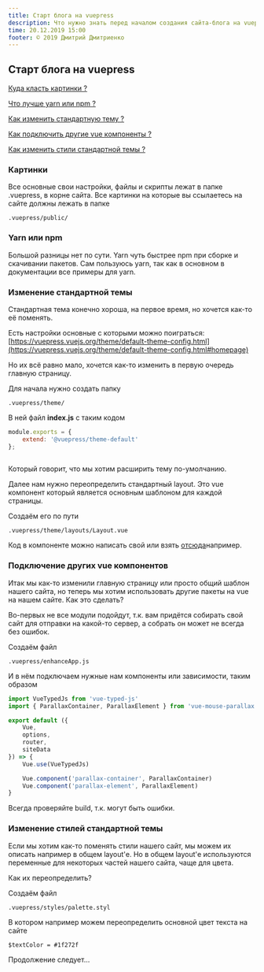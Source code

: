 ```yaml
---
title: Старт блога на vuepress
description: Что нужно знать перед началом создания сайта-блога на vuepress
time: 20.12.2019 15:00
footer: © 2019 Дмитрий Дмитриенко
---
```


## Старт блога на vuepress


[Куда класть картинки ?](./vuepress-start.html#картинки)

[Что лучше yarn или npm ?](./vuepress-start.html#yarn-или-npm)

[Как изменить стандартную тему ?](./vuepress-start.html#изменение-стандартной-темы)

[Как подключить другие vue компоненты ?](./vuepress-start.html#подкnючение-других-vue-компонентов)

[Как изменить стили стандартной темы ?](./vuepress-start.html#изменение-стиnей-стандартной-темы)

### Картинки

Все основные свои настройки, файлы и скрипты лежат в папке .vuepress, в корне сайта. Все картинки на которые вы ссылаетесь на сайте должны лежать в папке 

```
.vuepress/public/
```

### Yarn или npm

Большой разницы нет по сути. Yarn чуть быстрее npm при сборке и скачивании пакетов. Сам пользуюсь yarn, так как в основном в документации все примеры для yarn.


### Изменение стандартной темы

Стандартная тема конечно хороша, на первое время, но хочется как-то её поменять.

Есть настройки основные с которыми можно поиграться: [https://vuepress.vuejs.org/theme/default-theme-config.html](https://vuepress.vuejs.org/theme/default-theme-config.html#homepage)

Но их всё равно мало, хочется как-то изменить в первую очередь главную страницу.

Для начала нужно создать папку 

```
.vuepress/theme/
```

В ней файл **index.js** с таким кодом

``` js
module.exports = {
    extend: '@vuepress/theme-default'
};
  
```

Который говорит, что мы хотим расширить тему по-умолчанию.

Далее нам нужно переопределить стандартный layout. 
Это vue компонент который является основным шаблоном для каждой страницы. 

Создаём его по пути

```
.vuepress/theme/layouts/Layout.vue
```

Код в компоненте можно написать свой или взять [отсюда](https://github.com/vuejs/vuepress/blob/master/packages/%40vuepress/theme-default/layouts/Layout.vue)например.

### Подключение других vue компонентов


Итак мы как-то изменили главную страницу или просто общий шаблон нашего сайта, но теперь мы хотим использовать другие пакеты на vue на нашем сайте. Как это сделать?

Во-первых не все модули подойдут, т.к. вам придётся собирать свой сайт для отправки на какой-то сервер, а собрать он может не всегда без ошибок.

Создаём файл

```
.vuepress/enhanceApp.js
```

И в нём подключаем нужные нам компоненты или зависимости, таким образом

``` js
import VueTypedJs from 'vue-typed-js'
import { ParallaxContainer, ParallaxElement } from 'vue-mouse-parallax'

export default ({
    Vue,
    options, 
    router, 
    siteData
}) => {
    Vue.use(VueTypedJs)

    Vue.component('parallax-container', ParallaxContainer)
    Vue.component('parallax-element', ParallaxElement)
}
```

Всегда проверяйте build, т.к. могут быть ошибки.

### Изменение стилей стандартной темы

Если мы хотим как-то поменять стили нашего сайт, мы можем их описать например в общем layout'е. Но в общем layout'е используются переменные для некоторых частей нашего сайта, чаще для цвета. 

Как их переопределить?

Создаём файл

```
.vuepress/styles/palette.styl
```

В котором например можем переопределить основной цвет текста на сайте

``` styl
$textColor = #1f272f
```

Продолжение следует...